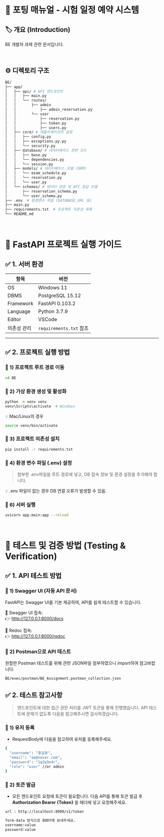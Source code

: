 # 📌 포팅 매뉴얼 - 시험 일정 예약 시스템

## 🏷️ 개요 (Introduction)

BE 개발자 과제 관련 문서입니다.

<br>

## ⚙️ 디렉토리 구조

```bash
BE/
├── app/
│   ├── api/ # API 엔드포인트
│   │   ├── main.py
│   │   └── routes/
│   │       ├── admin
│   │           ├── admin_reservation.py
│   │       └── user
│   │           ├── reservation.py
│   │           ├── token.py
│   │           ├── users.py
│   ├── core/ # 애플리케이션의 설정
│   │   ├── config.py
│   │   ├── exceptions.py.py
│   │   └── security.py
│   ├── database/ # 데이터베이스 관련 코드
│   │   ├── base.py
│   │   └── dependencies.py
│   │   └── session.py
│   ├── models/ # 데이터베이스 모델 (ORM)
│   │   └── exam_schedule.py
│   │   └── reservation.py
│   │   └── user.py
│   └── schemas/ # 데이터 검증 및 API 응답 모델
│       ├── reservation_schema.py
│       └── user_schema.py
├── .env  # 환경변수 파일 (DATABASE_URL 등)
├── main.py
├── requirements.txt  # 프로젝트 의존성 목록
└── README.md

```

<br>

# 🚀 FastAPI 프로젝트 실행 가이드

## ✅ 1. 서버 환경

| 항목        | 버전                    |
| ----------- | ----------------------- |
| OS          | Windows 11              |
| DBMS        | PostgreSQL 15.12        |
| Framework   | FastAPI 0.103.2         |
| Language    | Python 3.7.9            |
| Editor      | VSCode                  |
| 의존성 관리 | `requirements.txt` 참조 |

---

## ✅ 2. 프로젝트 실행 방법

### 📌 1) 프로젝트 루트 경로 이동

```bash
cd BE
```

### 📌 2) 가상 환경 생성 및 활성화

```bash
python -m venv venv
venv\Scripts\activate  # Windows
```

💡 Mac/Linux의 경우

```bash
source venv/bin/activate
```

### 📌 3) 프로젝트 의존성 설치

```bash
pip install -r requirements.txt
```

### 📌 4) 환경 변수 파일 (.env) 설정

> 첨부한 .env파일을 루트 경로에 넣고, DB 접속 정보 및 환경 설정을 추가해야 합니다.

💡 .env 파일이 없는 경우 DB 연결 오류가 발생할 수 있음.

### 📌 6) 서버 실행

```bash
uvicorn app.main:app --reload
```

<br>

# 📝 테스트 및 검증 방법 (Testing & Verification)

## ✅ 1. API 테스트 방법

### 📌 1) Swagger UI (자동 API 문서)

FastAPI는 Swagger UI를 기본 제공하여, API를 쉽게 테스트할 수 있습니다.

📍 Swagger UI 접속: <br>
👉 http://127.0.0.1:8000/docs

📍 Redoc 접속: <br>
👉 http://127.0.0.1:8000/redoc

### 📌 2) Postman으로 API 테스트

원할한 Postman 테스트를 위해 관련 JSON파일 첨부하였으니 import하여 참고바랍니다.

```bash
BE/exec/postman/BE_Assignment.postman_collection.json
```

## ✅ 2. 테스트 참고사항

> 엔드포인트에 대한 접근 권한 처리를 JWT 토큰을 통해 진행했습니다. API 테스트에 문제가 없도록 다음을 참고해주시면 감사하겠습니다.

### 📌 1) 유저 등록

- RequestBody에 다음을 참고하여 유저를 등록해주세요.

```bash
{
  "username": "홍길동",
  "email": "aa@naver.com",
  "password": "1q2w3e4r",
  "role": "user" //or admin
}
```

### 📌 2) 토큰 발급

- 모든 엔드포인트 요청에 토큰이 필요합니다. 다음 API를 통해 토큰 발급 후 <b> Authorization Bearer {Token} </b>을 헤더에 넣고 요청해주세요.

```bash
url : http://localhost:8000/v1/token
```

```bash
form-data 방식으로 BODY에 보내주세요.
username:value
password:value
```
